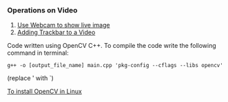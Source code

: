 ### Operations on Video
1.  [Use Webcam to show live image](./usingWebcam.cpp)
2.  [Adding Trackbar to a Video](./VideoWithTrackbar.cpp)

Code written using OpenCV C++.
To compile the code write the following command in terminal:

`g++ -o [output_file_name] main.cpp 'pkg-config --cflags --libs opencv'`

(replace ' with `)

[To install OpenCV in Linux](http://www.codebind.com/linux-tutorials/install-opencv-ubuntu-18-04-lts-c-cpp-linux/)
